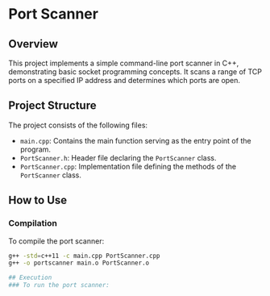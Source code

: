 # Port Scanner

## Overview

This project implements a simple command-line port scanner in C++, demonstrating basic socket programming concepts. It scans a range of TCP ports on a specified IP address and determines which ports are open.

## Project Structure

The project consists of the following files:

- `main.cpp`: Contains the main function serving as the entry point of the program.
- `PortScanner.h`: Header file declaring the `PortScanner` class.
- `PortScanner.cpp`: Implementation file defining the methods of the `PortScanner` class.

## How to Use

### Compilation

To compile the port scanner:

```bash
g++ -std=c++11 -c main.cpp PortScanner.cpp
g++ -o portscanner main.o PortScanner.o

## Execution
### To run the port scanner:

